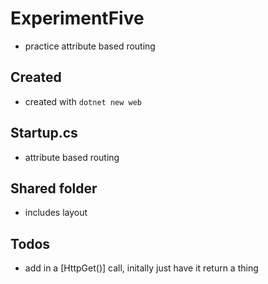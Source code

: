 # ExperimentFive

- practice attribute based routing

## Created

- created with `dotnet new web`

## Startup.cs

- attribute based routing

## Shared folder

- includes layout

## Todos

- add in a [HttpGet()] call, initally just have it return a thing
